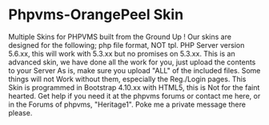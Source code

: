 # Phpvms-OrangePeel Skin
Multiple Skins for PHPVMS built from the Ground Up !
Our skins are designed for the following; php file format, NOT tpl. PHP Server version 5.6.xx, this will work with 5.3.xx
but no promises on 5.3.xx. This is an advanced skin, we have done all the work for you, just upload the contents to your Server
As is, make sure you upload "ALL" of the included files. Some things will not Work without them, especially the Reg./Login pages.
This Skin is programmed in Bootstrap 4.10.xx with HTML5, this is Not for the faint hearted. Get help if you need it at the phpvms forums or contact me here, or in the Forums of phpvms, "Heritage1". Poke me a private message there please.
